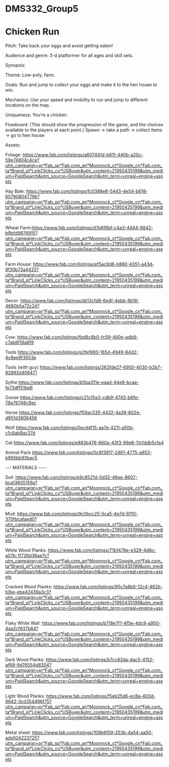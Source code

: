 # DMS332_Group5

# Chicken Run

Pitch: Take back your eggs and avoid getting eaten!

Audience and genre: 3-d platformer for all ages and skill sets.

Synopsis:
  
  Theme: Low-poly, farm.
  
  Goals: Run and jump to collect your eggs and make it to the hen house to win.
  
  Mechanics: Use your speed and mobility to run and jump to different locations on the map.
  
  Uniqueness: You’re a chicken.

Flowboard: (This should show the progression of the game, and the choices available to the players at each point.) Spawn -> take a path -> collect items -> go to hen house

Assets:

Foliage:
https://www.fab.com/listings/a607441d-b811-440b-a20c-59e74804c4ce?utm_campaign=pr*Fab_sp*Fab.com_an*Moonrock_ct*Google_cn*Fab.com_ta*Brand_pl*LinkClicks_co*USBuyer&utm_content=21950435199&utm_medium=PaidSearch&utm_source=GoogleSearch&utm_term=unreal+engine+assets

Hay Bale: https://www.fab.com/listings/fc0388e8-5443-4e54-b618-65790804779b?utm_campaign=pr*Fab_sp*Fab.com_an*Moonrock_ct*Google_cn*Fab.com_ta*Brand_pl*LinkClicks_co*USBuyer&utm_content=21950435199&utm_medium=PaidSearch&utm_source=GoogleSearch&utm_term=unreal+engine+assets

Wheat Farm:https://www.fab.com/listings/d7e8f8bf-c4a3-4444-8842-b9bfd9876915?utm_campaign=pr*Fab_sp*Fab.com_an*Moonrock_ct*Google_cn*Fab.com_ta*Brand_pl*LinkClicks_co*USBuyer&utm_content=21950435199&utm_medium=PaidSearch&utm_source=GoogleSearch&utm_term=unreal+engine+assets

Farm House: https://www.fab.com/listings/ef5ac9d8-b880-4351-a43d-9f30b73a4425?utm_campaign=pr*Fab_sp*Fab.com_an*Moonrock_ct*Google_cn*Fab.com_ta*Brand_pl*LinkClicks_co*USBuyer&utm_content=21950435199&utm_medium=PaidSearch&utm_source=GoogleSearch&utm_term=unreal+engine+assets

Decor: https://www.fab.com/listings/db13cfd8-6e4f-4ebb-8b16-4680b5a72c24?utm_campaign=pr*Fab_sp*Fab.com_an*Moonrock_ct*Google_cn*Fab.com_ta*Brand_pl*LinkClicks_co*USBuyer&utm_content=21950435199&utm_medium=PaidSearch&utm_source=GoogleSearch&utm_term=unreal+engine+assets

Cow:
https://www.fab.com/listings/fbd8c8b0-fc59-460e-adb8-c7ab8f19a6f9

Tools
https://www.fab.com/listings/e2fef893-165d-4949-84d2-4c8ee9f3553e

Tools (with guy)
https://www.fab.com/listings/262fde27-6950-4030-b2b7-82892d406471

Sythe
https://www.fab.com/listings/b5ba311e-eaad-44e8-bcaa-fe73dff51be6

Goose
https://www.fab.com/listings/c21cf5e3-cdb9-4743-b6fe-78e76748c8ec

Horse
https://www.fab.com/listings/f59ac535-4432-4a38-802e-d951d3806456

Wolf
https://www.fab.com/listings/0ecddf15-aa7e-4211-a50b-c1c8ab8ac37d

Cat
https://www.fab.com/listings/e883b476-660a-43f3-99e8-11cfddb5cfa4

Animal Pack
https://www.fab.com/listings/0c8f3917-2461-4775-a853-b995bb93bac5


--- MATERIALS ----

Soil: https://www.fab.com/listings/e9c8521d-0d32-46ee-8607-bca13605159a?utm_campaign=pr*Fab_sp*Fab.com_an*Moonrock_ct*Google_cn*Fab.com_ta*Brand_pl*LinkClicks_co*USBuyer&utm_content=21950435199&utm_medium=PaidSearch&utm_source=GoogleSearch&utm_term=unreal+engine+assets

Mud: https://www.fab.com/listings/9c0bcc25-5ca5-4e7d-97f0-375fbcafaed0?utm_campaign=pr*Fab_sp*Fab.com_an*Moonrock_ct*Google_cn*Fab.com_ta*Brand_pl*LinkClicks_co*USBuyer&utm_content=21950435199&utm_medium=PaidSearch&utm_source=GoogleSearch&utm_term=unreal+engine+assets

White Wood Planks: https://www.fab.com/listings/71b1478e-e329-4d8c-a07b-1f726d36ae7c?utm_campaign=pr*Fab_sp*Fab.com_an*Moonrock_ct*Google_cn*Fab.com_ta*Brand_pl*LinkClicks_co*USBuyer&utm_content=21950435199&utm_medium=PaidSearch&utm_source=GoogleSearch&utm_term=unreal+engine+assets

Cracked Wood Planks: https://www.fab.com/listings/95c7a8b6-12c4-462b-b1be-ebe42439a3c3?utm_campaign=pr*Fab_sp*Fab.com_an*Moonrock_ct*Google_cn*Fab.com_ta*Brand_pl*LinkClicks_co*USBuyer&utm_content=21950435199&utm_medium=PaidSearch&utm_source=GoogleSearch&utm_term=unreal+engine+assets

Flaky White Wall: https://www.fab.com/listings/b718e7f1-4f5e-4dc9-a950-4aa2cf937b64?utm_campaign=pr*Fab_sp*Fab.com_an*Moonrock_ct*Google_cn*Fab.com_ta*Brand_pl*LinkClicks_co*USBuyer&utm_content=21950435199&utm_medium=PaidSearch&utm_source=GoogleSearch&utm_term=unreal+engine+assets

Dark Wood Planks: https://www.fab.com/listings/b7cc83da-4ac5-4152-af68-9d76554d8304?utm_campaign=pr*Fab_sp*Fab.com_an*Moonrock_ct*Google_cn*Fab.com_ta*Brand_pl*LinkClicks_co*USBuyer&utm_content=21950435199&utm_medium=PaidSearch&utm_source=GoogleSearch&utm_term=unreal+engine+assets

Light Wood Planks: https://www.fab.com/listings/f5eb25d6-ec8a-403d-9642-3cd354496f75?utm_campaign=pr*Fab_sp*Fab.com_an*Moonrock_ct*Google_cn*Fab.com_ta*Brand_pl*LinkClicks_co*USBuyer&utm_content=21950435199&utm_medium=PaidSearch&utm_source=GoogleSearch&utm_term=unreal+engine+assets

Metal sheet: https://www.fab.com/listings/109b6f59-253b-4a54-aa50-ade924223725?utm_campaign=pr*Fab_sp*Fab.com_an*Moonrock_ct*Google_cn*Fab.com_ta*Brand_pl*LinkClicks_co*USBuyer&utm_content=21950435199&utm_medium=PaidSearch&utm_source=GoogleSearch&utm_term=unreal+engine+assets

